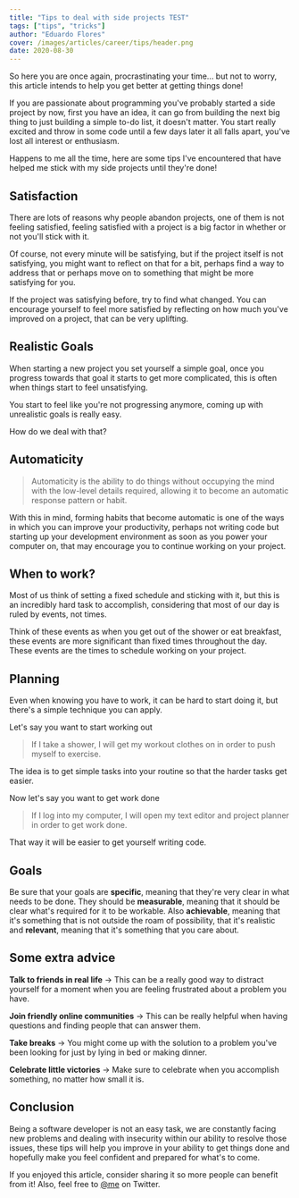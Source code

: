 ```yaml
---
title: "Tips to deal with side projects TEST"
tags: ["tips", "tricks"]
author: "Eduardo Flores"
cover: /images/articles/career/tips/header.png
date: 2020-08-30
---
```



So here you are once again, procrastinating your time... but not to worry, this article intends to help you get better at getting things done!

If you are passionate about programming you've probably started a side project by now, first you have an idea, it can go from building the next big thing to just building a simple to-do list, it doesn't matter. You start really excited and throw in some code until a few days later it all falls apart, you've lost all interest or enthusiasm.

Happens to me all the time, here are some tips I've encountered that have helped me stick with my side projects until they're done!

## Satisfaction

There are lots of reasons why people abandon projects, one of them is not feeling satisfied, feeling satisfied with a project is a big factor in whether or not you'll stick with it.

Of course, not every minute will be satisfying, but if the project itself is not satisfying, you might want to reflect on that for a bit, perhaps find a way to address that or perhaps move on to something that might be more satisfying for you.

If the project was satisfying before, try to find what changed. You can encourage yourself to feel more satisfied by reflecting on how much you've improved on a project, that can be very uplifting.

## Realistic Goals

When starting a new project you set yourself a simple goal, once you progress towards that goal it starts to get more complicated, this is often when things start to feel unsatisfying.

You start to feel like you're not progressing anymore, coming up with unrealistic goals is really easy.

How do we deal with that?

## Automaticity

> Automaticity is the ability to do things without occupying the mind with the low-level details required, allowing it to become an automatic response pattern or habit.

With this in mind, forming habits that become automatic is one of the ways in which you can improve your productivity, perhaps not writing code but starting up your development environment as soon as you power your computer on, that may encourage you to continue working on your project.

## When to work?

Most of us think of setting a fixed schedule and sticking with it, but this is an incredibly hard task to accomplish, considering that most of our day is ruled by events, not times.

Think of these events as when you get out of the shower or eat breakfast, these events are more significant than fixed times throughout the day. These events are the times to schedule working on your project.

## Planning

Even when knowing you have to work, it can be hard to start doing it, but there's a simple technique you can apply.

Let's say you want to start working out

> If I take a shower, I will get my workout clothes on in order to push myself to exercise.

The idea is to get simple tasks into your routine so that the harder tasks get easier.

Now let's say you want to get work done

> If I log into my computer, I will open my text editor and project planner in order to get work done.

That way it will be easier to get yourself writing code.

## Goals

Be sure that your goals are **specific**, meaning that they're very clear in what needs to be done. They should be **measurable**, meaning that it should be clear what's required for it to be workable. Also **achievable**, meaning that it's something that is not outside the roam of possibility, that it's realistic and **relevant**, meaning that it's something that you care about.

## Some extra advice

**Talk to friends in real life** -> This can be a really good way to distract yourself for a moment when you are feeling frustrated about a problem you have.

**Join friendly online communities** -> This can be really helpful when having questions and finding people that can answer them.

**Take breaks** -> You might come up with the solution to a problem you've been looking for just by lying in bed or making dinner.

**Celebrate little victories** -> Make sure to celebrate when you accomplish something, no matter how small it is.

## Conclusion

Being a software developer is not an easy task, we are constantly facing new problems and dealing with insecurity within our ability to resolve those issues, these tips will help you improve in your ability to get things done and hopefully make you feel confident and prepared for what's to come.

If you enjoyed this article, consider sharing it so more people can benefit from it! Also, feel free to [@me](https://twitter.com/edfloreshz) on Twitter.
